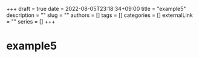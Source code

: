 +++ 
draft = true
date = 2022-08-05T23:18:34+09:00
title = "example5"
description = ""
slug = ""
authors = []
tags = []
categories = []
externalLink = ""
series = []
+++

# example5
